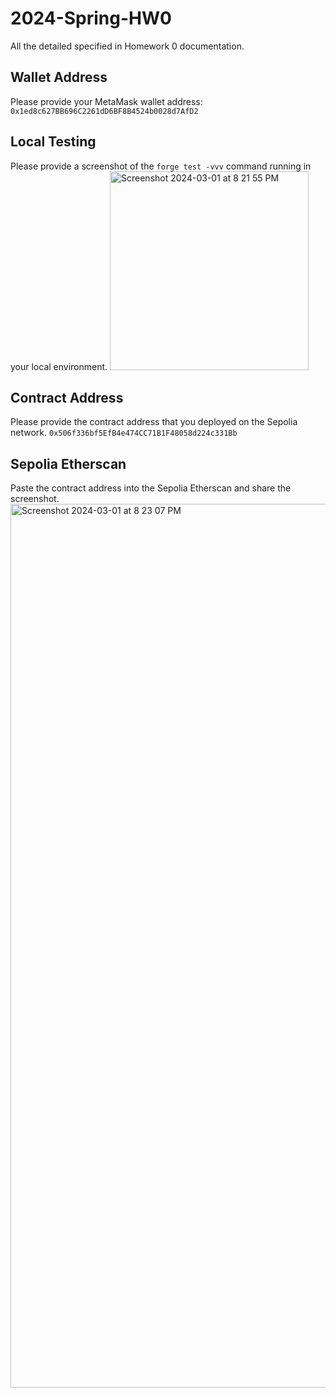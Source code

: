 # 2024-Spring-HW0

All the detailed specified in Homework 0 documentation.

## Wallet Address
Please provide your MetaMask wallet address: 
`0x1ed8c627BB696C2261dD6BF8B4524b0028d7AfD2`

## Local Testing
Please provide a screenshot of the `forge test -vvv` command running in your local environment.
<img width="318" alt="Screenshot 2024-03-01 at 8 21 55 PM" src="https://github.com/cqAc/2024-Spring-HW0/assets/161838753/c5771270-3600-431c-a350-5083e9fad9f2">

## Contract Address
Please provide the contract address that you deployed on the Sepolia network.
`0x506f336bf5EfB4e474CC71B1F48058d224c331Bb`

## Sepolia Etherscan
Paste the contract address into the Sepolia Etherscan and share the screenshot.
<img width="1414" alt="Screenshot 2024-03-01 at 8 23 07 PM" src="https://github.com/cqAc/2024-Spring-HW0/assets/161838753/5415f3e1-9e1e-4ef1-90ef-4804f6bfae41">
